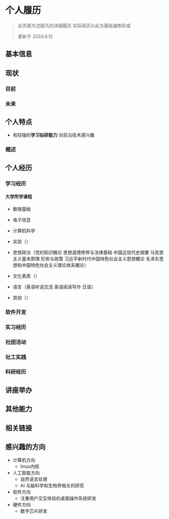 # 个人履历

> 此页面为沈超凡的详细履历  实际简历以此为基础凝练形成
> 
> 更新于 2024.6.12

## 基本信息



## 现状

### 目前


### 未来



## 个人特点

- 有较强的**学习钻研能力**  对前沿技术感兴趣


### 概述


## 个人经历

### 学习经历



#### 大学所学课程

- 数理基础

- 电子信息

- 计算机科学

- 实验（）
- 思想政治（党的知识概论 思想道德修养与法律基础 中国近现代史纲要 马克思主义基本原理 形势与政策 习近平新时代中国特色社会主义思想概论 毛泽东思想和中国特色社会主义理论体系概论）
- 文化素质（）
- 语言（英语听说交流 英语阅读写作 日语）
- 其他（）

### 软件开发


### 实习经历


### 社团活动



### 社工实践

### 科研经历

## 讲座举办

## 其他能力



## 相关链接

## 感兴趣的方向

- 计算机方向
    - linux内核
- 人工智能方向
    - 自然语言处理
    - AI 与脑科学和生物界相关的研究
- 软件方向
    - 注重用户交互体验的桌面操作系统研发
- 硬件方向
    - 数字芯片研发
